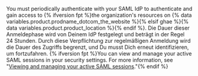 You must periodically authenticate with your SAML IdP to authenticate and gain access to {% ifversion fpt %}the organization's resources on {% data variables.product.prodname_dotcom_the_website %}{% elsif ghae %}{% data variables.product.product_location %}{% endif %}. Die Dauer dieser Anmeldephase wird von Deinem IdP festgelegt und beträgt in der Regel 24 Stunden. Durch diese Verpflichtung zur regelmäßigen Anmeldung wird die Dauer des Zugriffs begrenzt, und Du musst Dich erneut identifizieren, um fortzufahren. {% ifversion fpt %}You can view and manage your active SAML sessions in your security settings. For more information, see "[Viewing and managing your active SAML sessions](/articles/viewing-and-managing-your-active-saml-sessions)."{% endif %}
